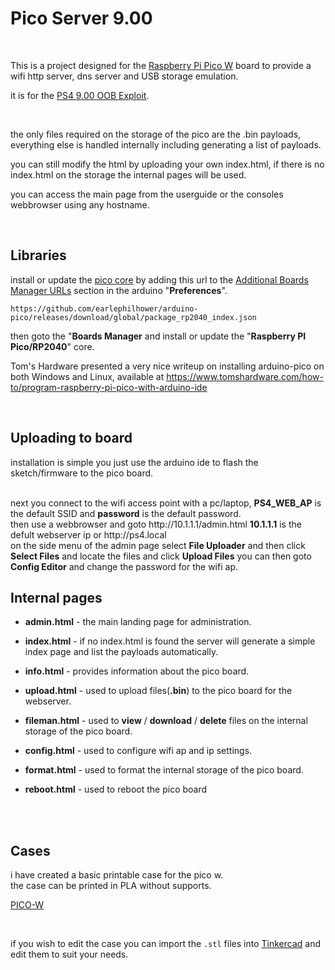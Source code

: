 # Pico Server 9.00

<br>

This is a project designed for the <a href=https://www.raspberrypi.com/products/raspberry-pi-pico/>Raspberry Pi Pico W</a> board to provide a wifi http server, dns server and USB storage emulation.

it is for the <a href=https://github.com/ChendoChap/pOOBs4>PS4 9.00 OOB Exploit</a>.

<br>

the only files required on the storage of the pico are the .bin payloads, everything else is handled internally including generating a list of payloads.<br>

you can still modify the html by uploading your own index.html, if there is no index.html on the storage the internal pages will be used.<br>

you can access the main page from the userguide or the consoles webbrowser using any hostname.<br>


<br> 




## Libraries



install or update the <a href=https://github.com/earlephilhower/arduino-pico>pico core</a> by adding this url to the <a href=https://docs.arduino.cc/learn/starting-guide/cores>Additional Boards Manager URLs</a> section in the arduino "<b>Preferences</b>".

` https://github.com/earlephilhower/arduino-pico/releases/download/global/package_rp2040_index.json `

then goto the "<b>Boards Manager</b> and install or update the "<b>Raspberry PI Pico/RP2040</b>" core.<br>


Tom's Hardware presented a very nice writeup on installing arduino-pico on both Windows and Linux, available at https://www.tomshardware.com/how-to/program-raspberry-pi-pico-with-arduino-ide

<br>


## Uploading to board

installation is simple you just use the arduino ide to flash the sketch/firmware to the pico board.<br>
 
<br>
next you connect to the wifi access point with a pc/laptop, <b>PS4_WEB_AP</b> is the default SSID and <b>password</b> is the default password.<br>
then use a webbrowser and goto http://10.1.1.1/admin.html <b>10.1.1.1</b> is the defult webserver ip or http://ps4.local<br>
on the side menu of the admin page select <b>File Uploader</b> and then click <b>Select Files</b> and locate the files and click <b>Upload Files</b>
you can then goto <b>Config Editor</b> and change the password for the wifi ap.

<br>



## Internal pages

* <b>admin.html</b> - the main landing page for administration.

* <b>index.html</b> - if no index.html is found the server will generate a simple index page and list the payloads automatically.

* <b>info.html</b> - provides information about the pico board.

* <b>upload.html</b> - used to upload files(<b>.bin</b>) to the pico board for the webserver.

* <b>fileman.html</b> - used to <b>view</b> / <b>download</b> / <b>delete</b> files on the internal storage of the pico board.

* <b>config.html</b> - used to configure wifi ap and ip settings.

* <b>format.html</b> - used to format the internal storage of the pico board.

* <b>reboot.html</b> - used to reboot the pico board


<br><br>



## Cases

i have created a basic printable case for the pico w.<br>
the case can be printed in PLA without supports.

<a href=https://github.com/stooged/Pico-Server-900/tree/main/3D_Printed_Cases/PicoW>PICO-W</a><br>

<br>

if you wish to edit the case you can import the `.stl` files into <a href=https://www.tinkercad.com/>Tinkercad<a/> and edit them to suit your needs.

<br>